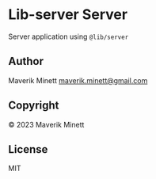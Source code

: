# Lib-server Server

Server application using `@lib/server`


## Author

Maverik Minett  maverik.minett@gmail.com


## Copyright

© 2023 Maverik Minett


## License

MIT
